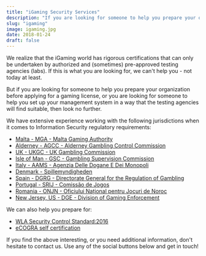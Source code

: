 ```yaml
---
title: "iGaming Security Services"
description: "If you are looking for someone to help you prepare your organization before applying for a gaming license, or you are looking for someone to help you set up your management system in a way that the testing agencies will find suitable, then look no further"
slug: "igaming"
image: igaming.jpg
date: 2018-01-24
draft: false
---
```


We realize that the iGaming world has rigorous certifications that can only be undertaken by authorized and (sometimes) pre-approved testing agencies (labs). If this is what you are looking for, we can't help you - not today at least.

But if you are looking for someone to help you prepare your organization before applying for a gaming license, or you are looking for someone to help you set up your management system in a way that the testing agencies will find suitable, then look no further.

We have extensive experience working with the following jurisdictions when it comes to Information Security regulatory requirements:

* [Malta - MGA - Malta Gaming Authority](http://www.mga.org.mt/)
* [Alderney - AGCC - Alderney Gambling Control Commission](https://www.gamblingcontrol.org/)
* [UK - UKGC - UK Gambling Commission](http://www.gamblingcommission.gov.uk/home.aspx)
* [Isle of Man - GSC -  Gambling Supervision Commission](https://www.gov.im/categories/business-and-industries/gambling-and-e-gaming/)
* [Italy - AAMS - Agenzia Delle Dogane E Dei Monopoli](https://www.agenziadoganemonopoli.gov.it/portale/monopoli)
* [Denmark - Spillemyndigheden](https://spillemyndigheden.dk/en)
* [Spain - DGRG - Directorate General for the Regulation of Gambling](https://www.ordenacionjuego.es/en/conocenos)
* [Portugal - SRIJ - Comissão de Jogos](http://www.srij.turismodeportugal.pt/en/)
* [Romania - ONJN - Oficiului Național pentru Jocuri de Noroc](http://onjn.gov.ro/)
* [New Jersey, US - DGE - Division of Gaming Enforcement](http://www.nj.gov/oag/ge/index.html)

We can also help you prepare for:

* [WLA Security Control Standard:2016](https://www.world-lotteries.org/services/security/security-control-standard-scs)
* [eCOGRA self certification](http://ecogra.org/srs/)

If you find the above interesting, or you need additional information, don't hesitate to contact us. Use any of the social buttons below and get in touch!